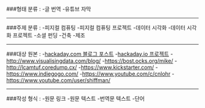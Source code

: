 
###형태 분류 :
-글 번역
-유튜브 자막

----

###주제 분류 :
-피지컬 컴퓨팅
-피지컬 컴퓨팅 프로젝트
-데이터 시각화
-데이터 시각화 프로젝트
-소셜 펀딩
-건축
-제조

----

###대상 원본 : 
-[hackaday.com 블로그 포스트](http://hackaday.com/blog/)
-[hackaday.io 프로젝트](https://hackaday.io/)
-http://www.visualisingdata.com/blog/
-https://bost.ocks.org/mike/
-http://lcamtuf.coredump.cx/
-https://www.kickstarter.com/
-https://www.indiegogo.com/
-https://www.youtube.com/c/cnlohr
-https://www.youtube.com/user/shiffman/

----

###작성 형식 :
-원문 링크
-원문 텍스트
-번역문 텍스트
-단어
